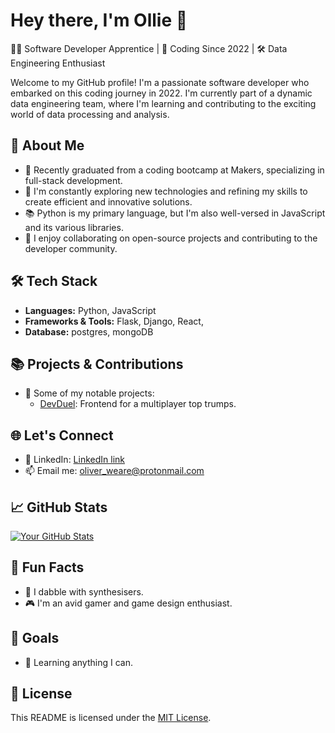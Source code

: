 # Hey there, I'm Ollie 👋

👨‍💻 Software Developer Apprentice | 📅 Coding Since 2022 | 🛠️ Data Engineering Enthusiast

Welcome to my GitHub profile! I'm a passionate software developer who embarked on this coding journey in 2022. I'm currently part of a dynamic data engineering team, where I'm learning and contributing to the exciting world of data processing and analysis.

## 🚀 About Me

- 🌱 Recently graduated from a coding bootcamp at Makers, specializing in full-stack development.
- 🔭 I'm constantly exploring new technologies and refining my skills to create efficient and innovative solutions.
- 📚 Python is my primary language, but I'm also well-versed in JavaScript and its various libraries.
- 🌟 I enjoy collaborating on open-source projects and contributing to the developer community.

## 🛠️ Tech Stack

- **Languages:** Python, JavaScript
- **Frameworks & Tools:** Flask, Django, React,
- **Database:** postgres, mongoDB

## 📚 Projects & Contributions

- 🚀 Some of my notable projects:
  - [DevDuel](https://github.com/Saamiya96/frontend-devDuel): Frontend for a multiplayer top trumps.
 
## 🌐 Let's Connect

- 🔗 LinkedIn: [LinkedIn link](https://www.linkedin.com/in/oliver-weare-7b1b45283/)
- 📫 Email me: [oliver_weare@protonmail.com](mailto:oliver_weare@protonmail.com)

## 📈 GitHub Stats

[![Your GitHub Stats](https://github-readme-stats.vercel.app/api?username=oliver-weare&show_icons=true&theme=radical)](https://github.com/oliver-weare)


## 🎉 Fun Facts

- 🎹 I dabble with synthesisers.
- 🎮 I'm an avid gamer and game design enthusiast.

## 🎯 Goals

- 🌟 Learning anything I can.

## 📝 License

This README is licensed under the [MIT License](LICENSE).
